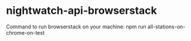 # nightwatch-api-browserstack

Command to run browserstack on your machine: npm run all-stations-on-chrome-on-test
